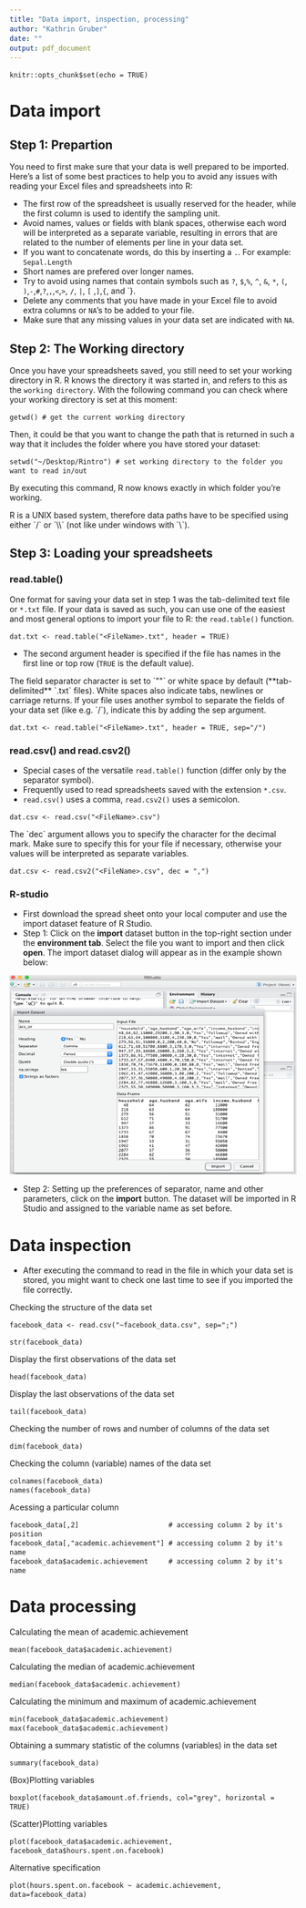 ```yaml
---
title: "Data import, inspection, processing"
author: "Kathrin Gruber"
date: ""
output: pdf_document
---
```


```{r setup, include=FALSE}
knitr::opts_chunk$set(echo = TRUE)
```

# Data import

## Step 1: Prepartion

You need to first make sure that your data is well prepared to be imported. Here’s a list of some best practices 
to help you to avoid any issues with reading your Excel files and spreadsheets into R:

- The first row of the spreadsheet is usually reserved for the header, while the first column is used to identify 
the sampling unit.
- Avoid names, values or fields with blank spaces, otherwise each word will be interpreted as a separate variable, 
resulting in errors that are related to the number of elements per line in your data set.
- If you want to concatenate words, do this by inserting a `.`. For example: `Sepal.Length`
- Short names are prefered over longer names.
- Try to avoid using names that contain symbols such as `?`, `$`,`%`, `^`, `&`, `*`, `(`, `)`,`-`,`#`,`?`,`,`,`<`,`>`, `/`, `|`, `[` ,`]`,`{`, and `}.
- Delete any comments that you have made in your Excel file to avoid extra columns or `NA`’s to be added to your file.
- Make sure that any missing values in your data set are indicated with `NA`.

## Step 2: The Working directory

Once you have your spreadsheets saved, you still need to set your working directory in R. R knows the directory it was 
started in, and refers to this as the `working directory`. With the following command you can check where your working 
directory is set at this moment:

```{r eval=FALSE}
getwd() # get the current working directory
```

Then, it could be that you want to change the path that is returned in such a way that it includes the folder where you have stored your dataset:

```{r eval=FALSE}
setwd("~/Desktop/Rintro") # set working directory to the folder you want to read in/out
```

By executing this command, R now knows exactly in which folder you’re working.

<div class = "blue">
R is a UNIX based system, therefore data paths have to be specified using either `/` or `\\` (not like under windows with `\`).
</div>

## Step 3: Loading your spreadsheets 

### read.table()

One format for saving your data set in step 1 was the tab-delimited text file or `*.txt` file. If your data is saved as such, you can use one of the easiest and most general options to import your file to R: the `read.table()` function.

```{r eval=FALSE}
dat.txt <- read.table("<FileName>.txt", header = TRUE)
```

- The second argument header is specified if the file has  names in the first line or top row (`TRUE` is the default value).

<div class = "blue">
The field separator character is set to `""` or white space by default (**tab-delimited** `.txt` files). White spaces also indicate tabs, newlines or carriage returns. If your file uses another symbol to separate the fields of your data set (like e.g. `/`), indicate this by adding the sep argument.
</div>

```{r eval=FALSE}
dat.txt <- read.table("<FileName>.txt", header = TRUE, sep="/")
```

### read.csv() and read.csv2()

- Special cases of the versatile `read.table()` function (differ only by the separator symbol).
- Frequently used to read spreadsheets saved with the extension `*.csv`. 
- `read.csv()` uses a comma, `read.csv2()` uses a semicolon.

```{r eval=FALSE}
dat.csv <- read.csv("<FileName>.csv")
```

<div class = "blue">
The `dec` argument allows you to specify the character for the decimal mark. Make sure to specify this for your file if necessary, otherwise your values will be interpreted as separate variables.
</div>

```{r eval=FALSE}
dat.csv <- read.csv2("<FileName>.csv", dec = ",")
```

###  R-studio

- First download the spread sheet onto your local computer and use the import dataset feature of R Studio. 
- Step 1: Click on the **import** dataset button in the top-right section under the **environment tab**. Select the file you want to import and then click **open**. The import dataset dialog will appear as in the example shown below:

<img src="Ressources/ReadinData.png"  height="350" width="800">

- Step 2: Setting up the preferences of separator, name and other parameters, click on the **import** button. The dataset will be imported in R Studio and assigned to the variable name as set before.

# Data inspection

- After executing the command to read in the file in which your data set is stored, you might want to check one last time to see if you imported the file correctly. 

Checking the structure of the data set

```{r echo=FALSE}
facebook_data <- read.csv("~facebook_data.csv", sep=";")
```


```{r eval=FALSE}
str(facebook_data)
```

Display the first observations of the data set

```{r}
head(facebook_data)
```

Display the last observations of the data set

```{r}
tail(facebook_data)
```

Checking the number of rows and number of columns of the data set

```{r}
dim(facebook_data)
```

Checking the column (variable) names of the data set

```{r}
colnames(facebook_data)
names(facebook_data)
```

Acessing a particular column

```{r}
facebook_data[,2]                      # accessing column 2 by it's position
facebook_data[,"academic.achievement"] # accessing column 2 by it's name
facebook_data$academic.achievement     # accessing column 2 by it's name
```

# Data processing

Calculating the mean of academic.achievement

```{r}
mean(facebook_data$academic.achievement)  
```

Calculating the median of academic.achievement

```{r}
median(facebook_data$academic.achievement)  
```

Calculating the minimum and maximum of academic.achievement

```{r}
min(facebook_data$academic.achievement)  
max(facebook_data$academic.achievement)  
```

Obtaining a summary statistic of the columns (variables) in the data set

```{r}
summary(facebook_data)
```

(Box)Plotting variables
```{r}
boxplot(facebook_data$amount.of.friends, col="grey", horizontal = TRUE)
```


(Scatter)Plotting variables
```{r, eval=FALSE}
plot(facebook_data$academic.achievement, facebook_data$hours.spent.on.facebook)
```

Alternative specification
```{r}
plot(hours.spent.on.facebook ~ academic.achievement, data=facebook_data)
```
